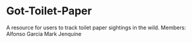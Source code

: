 # Got-Toilet-Paper
A resource for users to track toilet paper sightings in the wild.
Members:
Alfonso Garcia
Mark Jenquine
